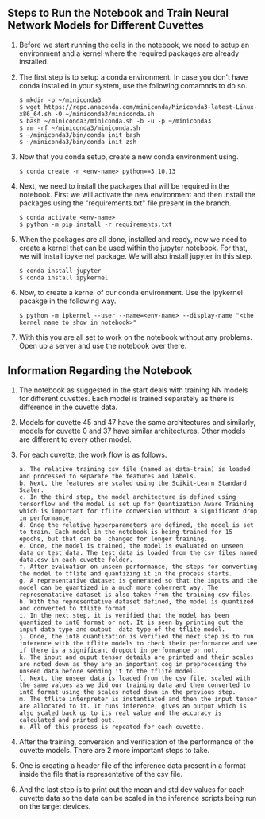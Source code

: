 ## Steps to Run the Notebook and Train Neural Network Models for Different Cuvettes

1. Before we start running the cells in the notebook, we need to setup an environment and a kernel where the required packages are already installed.

2. The first step is to setup a conda environment. In case you don't have conda installed in your system, use the following comamnds to do so.

       $ mkdir -p ~/miniconda3
       $ wget https://repo.anaconda.com/miniconda/Miniconda3-latest-Linux-x86_64.sh -O ~/miniconda3/miniconda.sh
       $ bash ~/miniconda3/miniconda.sh -b -u -p ~/miniconda3
       $ rm -rf ~/miniconda3/miniconda.sh
       $ ~/miniconda3/bin/conda init bash
       $ ~/miniconda3/bin/conda init zsh

4. Now that you conda setup, create a new conda environment using.

       $ conda create -n <env-name> python==3.10.13

5. Next, we need to install the packages that will be required in the notebook. First we will activate the new environment and then install the packages using the "requirements.txt" file present in the branch.

       $ conda activate <env-name>
       $ python -m pip install -r requirements.txt

6. When the packages are all done, installed and ready, now we need to create a kernel that can be used within the jupyter notebook. For that, we will install ipykernel package. We will also install jupyter in this step.

       $ conda install jupyter
       $ conda install ipykernel

7. Now, to create a kernel of our conda environment. Use the ipykernel pacakge in the following way.

       $ python -m ipkernel --user --name=<env-name> --display-name "<the kernel name to show in notebook>"

8. With this you are all set to work on the notebook without any problems. Open up a server and use the notebook over there.

## Information Regarding the Notebook

1. The notebook as suggested in the start deals with training NN models for different cuvettes. Each model is trained separately as there is difference in the cuvette data.

2. Models for cuvette 45 and 47 have the same architectures and similarly, models for cuvette 0 and 37 have similar architectures. Other models are different to every other model.

3. For each cuvette, the work flow is as follows.

       a. The relative training csv file (named as data-train) is loaded and processed to separate the features and labels.
       b. Next, the features are scaled using the Scikit-Learn Standard Scaler.
       c. In the third step, the model architecture is defined using tensorflow and the model is set up for Quantization Aware Training which is important for tflite conversion without a significant drop in performance.
       d. Once the relative hyperparameters are defined, the model is set to train. Each model in the notebook is being trained for 15 epochs, but that can be  changed for longer training.
       e. Once, the model is trained, the model is evaluated on unseen data or test data. The test data is loaded from the csv files named data.csv in each cuvette folder.
       f. After evaluation on unseen performance, the steps for converting the model to tflite and quantizing it in the process starts.
       g. A representative dataset is generated so that the inputs and the model can be quantized in a much more coherrent way. The represenatative dataset is also taken from the training csv files.
       h. With the representative dataset defined, the model is quantized and converted to tflite format.
       i. In the next step, it is verified that the model has been quantized to int8 format or not. It is seen by printing out the input data type and output  data type of the tflite model.
       j. Once, the int8 quantization is verified the next step is to run inference with the tflite models to check their performance and see if there is a significant dropout in performance or not.
       k. The input and ouput tensor details are printed and their scales are noted down as they are an important cog in preprocessing the unseen data before sending it to the tflite model.
       l. Next, the unseen data is loaded from the csv file, scaled with the same values as we did our training data and then converted to int8 format using the scales noted down in the previous step.
       m. The tflite interpreter is instantiated and then the input tensor are allocated to it. It runs inference, gives an output which is also scaled back up to its real value and the accuracy is calculated and printed out.
       n. All of this process is repeated for each cuvette.

4. After the training, conversion and verification of the performance of the cuvette models. There are 2 more important steps to take.

5. One is creating a header file of the inference data present in a format inside the file that is representative of the csv file.

6. And the last step is to print out the mean and std dev values for each cuvette data so the data can be scaled in the inference scripts being run on the target devices. 
   